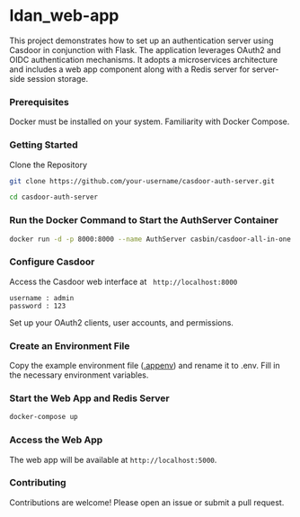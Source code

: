 # Idan_web-app

This project demonstrates how to set up an authentication server using Casdoor in conjunction with Flask. The application leverages OAuth2 and OIDC authentication mechanisms. It adopts a microservices architecture and includes a web app component along with a Redis server for server-side session storage.

### Prerequisites
Docker must be installed on your system.
Familiarity with Docker Compose.

### Getting Started
Clone the Repository
```bash
git clone https://github.com/your-username/casdoor-auth-server.git
```
```bash
cd casdoor-auth-server
```
### Run the Docker Command to Start the AuthServer Container
```bash
docker run -d -p 8000:8000 --name AuthServer casbin/casdoor-all-in-one
```
### Configure Casdoor
Access the Casdoor web interface at ``` http://localhost:8000```
```
username : admin
password : 123
```
Set up your OAuth2 clients, user accounts, and permissions.

### Create an Environment File
Copy the example environment file ([.appenv](/.appenv)) and rename it to .env.
Fill in the necessary environment variables.
### Start the Web App and Redis Server
```bash 
docker-compose up
```

### Access the Web App
The web app will be available at ```http://localhost:5000```.

### Contributing
Contributions are welcome! Please open an issue or submit a pull request.